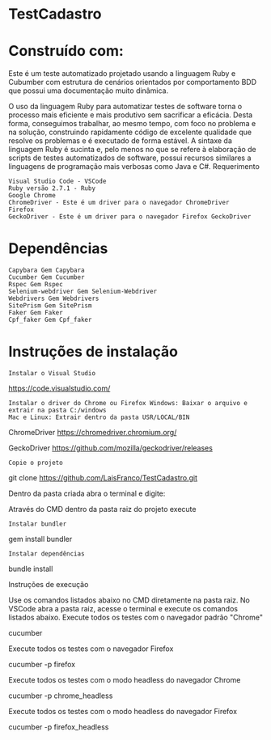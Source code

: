 # TestCadastro

# Construído com:

Este é um teste automatizado projetado usando a linguagem Ruby e Cubumber com estrutura de cenários orientados por comportamento BDD que possui uma documentação muito dinâmica.

O uso da linguagem Ruby para automatizar testes de software torna o processo mais eficiente e mais produtivo sem sacrificar a eficácia. Desta forma, conseguimos trabalhar, ao mesmo tempo, com foco no problema e na solução, construindo rapidamente código de excelente qualidade que resolve os problemas e é executado de forma estável. A sintaxe da linguagem Ruby é sucinta e, pelo menos no que se refere à elaboração de scripts de testes automatizados de software, possui recursos similares a linguagens de programação mais verbosas como Java e C#.
Requerimento

    Visual Studio Code - VSCode
    Ruby versão 2.7.1 - Ruby
    Google Chrome
    ChromeDriver - Este é um driver para o navegador ChromeDriver
    Firefox
    GeckoDriver - Este é um driver para o navegador Firefox GeckoDriver

# Dependências

    Capybara Gem Capybara
    Cucumber Gem Cucumber
    Rspec Gem Rspec
    Selenium-webdriver Gem Selenium-Webdriver
    Webdrivers Gem Webdrivers
    SitePrism Gem SitePrism
    Faker Gem Faker
    Cpf_faker Gem Cpf_faker

# Instruções de instalação

    Instalar o Visual Studio

https://code.visualstudio.com/

    Instalar o driver do Chrome ou Firefox Windows: Baixar o arquivo e extrair na pasta C:/windows
    Mac e Linux: Extrair dentro da pasta USR/LOCAL/BIN

ChromeDriver https://chromedriver.chromium.org/

GeckoDriver https://github.com/mozilla/geckodriver/releases

    Copie o projeto

git clone https://github.com/LaisFranco/TestCadastro.git

Dentro da pasta criada abra o terminal e digite:

Através do CMD dentro da pasta raiz do projeto execute

    Instalar bundler

gem install bundler

    Instalar dependências

bundle install

Instruções de execução

Use os comandos listados abaixo no CMD diretamente na pasta raiz.
No VSCode abra a pasta raiz, acesse o terminal e execute os comandos listados abaixo.
Execute todos os testes com o navegador padrão "Chrome"

cucumber

Execute todos os testes com o navegador Firefox

cucumber -p firefox

Execute todos os testes com o modo headless do navegador Chrome

cucumber -p chrome_headless

Execute todos os testes com o modo headless do navegador Firefox

cucumber -p firefox_headless
